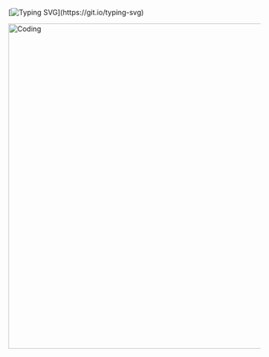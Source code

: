 [![Typing SVG](https://readme-typing-svg.demolab.com/?lines=Hello+There+!!!+I'm+Mohamad+Beigi;I'm+A+Java+Developer+.)](https://git.io/typing-svg)

<img align="center" alt="Coding" width="650" src="https://github.com/mohamadMehdiBeigi/mohamadMehdiBeigi/blob/main/image-asset.gif">
